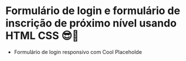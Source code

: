 # Formulário de login e formulário de inscrição de próximo nível usando HTML CSS 😎🤩
- Formulário de login responsivo com Cool Placeholde

